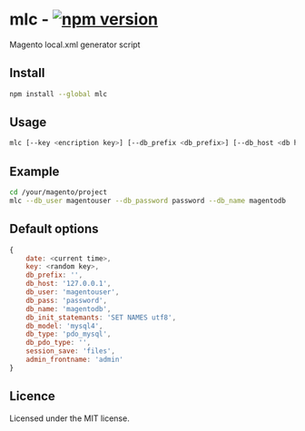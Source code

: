 # mlc - [![npm version](https://badge.fury.io/js/mlc.svg)](https://badge.fury.io/js/mlc)
Magento local.xml generator script

## Install
```sh
npm install --global mlc
```

## Usage
```sh
mlc [--key <encription key>] [--db_prefix <db_prefix>] [--db_host <db host> ]
```

## Example
```sh
cd /your/magento/project
mlc --db_user magentouser --db_password password --db_name magentodb
```

## Default options
```js
{
    date: <current time>,
    key: <random key>,
    db_prefix: '',
    db_host: '127.0.0.1',
    db_user: 'magentouser',
    db_pass: 'password',
    db_name: 'magentodb',
    db_init_statemants: 'SET NAMES utf8',
    db_model: 'mysql4',
    db_type: 'pdo_mysql',
    db_pdo_type: '',
    session_save: 'files',
    admin_frontname: 'admin'
}
```

## Licence
Licensed under the MIT license.
